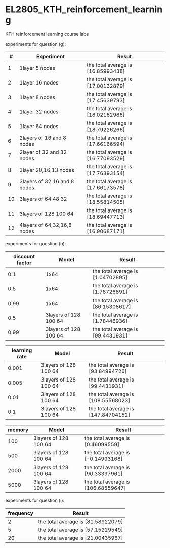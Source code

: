 # EL2805_KTH_reinforcement_learning
KTH reinforcement learning course labs 

experiments for question (g): &nbsp;  


| #  | Experiment  |Resut |
| -------------| ------------- |  ------------- |
| 1|            1layer 5 nodes |  the total average is [16.85993438] |
|2|            1layer 16 nodes  | the total average is [17.00132879]  |
| 3|              1layer 8 nodes|  the total average is [17.45639793]  |
| 4|            1layer 32 nodes |  the total average is [18.02162986] |
| 5|            1layer 64 nodes | the total average is [18.79226266]|
| 6|  2layers of 16 and 8 nodes | the total average is [17.66166594]  |
| 7|            2layer of 32 and 32 nodes |  the total average is [16.77093529]|
| 8|            3layer  20,16,13 nodes | the total average is [17.76393154]|
| 9|3layers of 32 16 and 8 nodes|  the total average is [17.66173578]  |
| 10| 3layers of 64 48 32  |  the total average is [18.55814505]  |
| 11| 3layers of 128 100 64  | the total average is [18.69447713]  |
| 12| 4layers of 64,32,16,8 nodes  | the total average is [16.90687171]  |

  
experiments for question (h):

| discount factor| Model | Result  |
|  ------------- | -------------| -------------| 
|0.1|1x64  |  the total average is [1.04702895]   |
| 0.5| 1x64   | the total average is [1.78726891]  |
| 0.99| 1x64   | the total average is [86.15308617]  |
| 0.5| 3layers of 128 100 64  | the total average is [1.78446936]  |
| 0.99| 3layers of 128 100 64  |  the total average is [99.4431931]  |

| learning rate| Model |  Result  |
|  ------------- | -------------| -------------| 
|0.001| 3layers of 128 100 64  | the total average is [93.84994726] |
|0.005| 3layers of 128 100 64  | the total average is [99.4431931]  |
| 0.01| 3layers of 128 100 64  |  the total average is [108.55568023]  |
| 0.1| 3layers of 128 100 64  | the total average is [147.84704152]  |

| memory| Model | Result  |
|  ------------- | -------------| -------------| 
|100| 3layers of 128 100 64  | the total average is [0.46099559]  |
| 500| 3layers of 128 100 64  | the total average is [-0.14993168] |
| 2000| 3layers of 128 100 64  | the total average is [90.33397961]   |
| 5000| 3layers of 128 100 64   | the total average is [106.68559647]  |



experiments for question (i):


| frequency |  Result  |  
| -------------| -------------| 
| 2| the total average is [81.58922079]  | 
| 5| the total average is [57.15229549]  | 
| 20|  the total average is [21.00435967] | 


